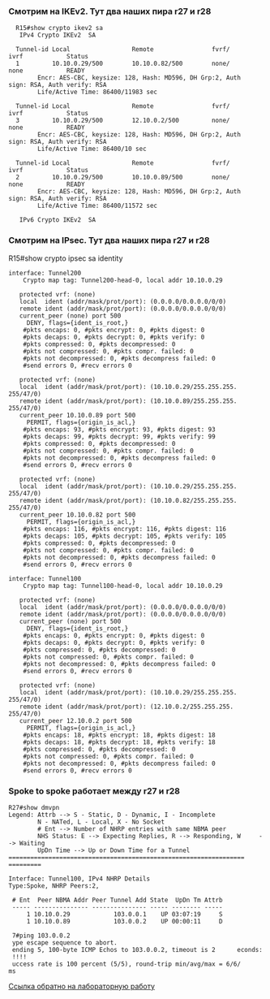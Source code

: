 ### Смотрим на IKEv2. Тут два наших пира r27 и r28

      R15#show crypto ikev2 sa          
       IPv4 Crypto IKEv2  SA 
      
      Tunnel-id Local                 Remote                fvrf/      ivrf            Status 
      1         10.10.0.29/500        10.10.0.82/500        none/      none            READY  
            Encr: AES-CBC, keysize: 128, Hash: MD596, DH Grp:2, Auth       sign: RSA, Auth verify: RSA
            Life/Active Time: 86400/11983 sec
      
      Tunnel-id Local                 Remote                fvrf/      ivrf            Status 
      3         10.10.0.29/500        12.10.0.2/500         none/      none            READY  
            Encr: AES-CBC, keysize: 128, Hash: MD596, DH Grp:2, Auth       sign: RSA, Auth verify: RSA
            Life/Active Time: 86400/10 sec
      
      Tunnel-id Local                 Remote                fvrf/      ivrf            Status 
      2         10.10.0.29/500        10.10.0.89/500        none/      none            READY  
            Encr: AES-CBC, keysize: 128, Hash: MD596, DH Grp:2, Auth       sign: RSA, Auth verify: RSA
            Life/Active Time: 86400/11572 sec
      
       IPv6 Crypto IKEv2  SA 

### Смотрим на IPsec. Тут два наших пира r27 и r28   

R15#show crypto ipsec sa identity 

    interface: Tunnel200
        Crypto map tag: Tunnel200-head-0, local addr 10.10.0.29
    
       protected vrf: (none)
       local  ident (addr/mask/prot/port): (0.0.0.0/0.0.0.0/0/0)
       remote ident (addr/mask/prot/port): (0.0.0.0/0.0.0.0/0/0)
       current_peer (none) port 500
         DENY, flags={ident_is_root,}
        #pkts encaps: 0, #pkts encrypt: 0, #pkts digest: 0
        #pkts decaps: 0, #pkts decrypt: 0, #pkts verify: 0
        #pkts compressed: 0, #pkts decompressed: 0
        #pkts not compressed: 0, #pkts compr. failed: 0
        #pkts not decompressed: 0, #pkts decompress failed: 0
        #send errors 0, #recv errors 0
    
       protected vrf: (none)
       local  ident (addr/mask/prot/port): (10.10.0.29/255.255.255.    255/47/0)
       remote ident (addr/mask/prot/port): (10.10.0.89/255.255.255.    255/47/0)
       current_peer 10.10.0.89 port 500
         PERMIT, flags={origin_is_acl,}
        #pkts encaps: 93, #pkts encrypt: 93, #pkts digest: 93
        #pkts decaps: 99, #pkts decrypt: 99, #pkts verify: 99
        #pkts compressed: 0, #pkts decompressed: 0
        #pkts not compressed: 0, #pkts compr. failed: 0
        #pkts not decompressed: 0, #pkts decompress failed: 0
        #send errors 0, #recv errors 0
    
       protected vrf: (none)
       local  ident (addr/mask/prot/port): (10.10.0.29/255.255.255.    255/47/0)
       remote ident (addr/mask/prot/port): (10.10.0.82/255.255.255.    255/47/0)
       current_peer 10.10.0.82 port 500
         PERMIT, flags={origin_is_acl,}
        #pkts encaps: 116, #pkts encrypt: 116, #pkts digest: 116
        #pkts decaps: 105, #pkts decrypt: 105, #pkts verify: 105
        #pkts compressed: 0, #pkts decompressed: 0
        #pkts not compressed: 0, #pkts compr. failed: 0
        #pkts not decompressed: 0, #pkts decompress failed: 0
        #send errors 0, #recv errors 0
    
    interface: Tunnel100
        Crypto map tag: Tunnel100-head-0, local addr 10.10.0.29
    
       protected vrf: (none)
       local  ident (addr/mask/prot/port): (0.0.0.0/0.0.0.0/0/0)
       remote ident (addr/mask/prot/port): (0.0.0.0/0.0.0.0/0/0)
       current_peer (none) port 500
         DENY, flags={ident_is_root,}
        #pkts encaps: 0, #pkts encrypt: 0, #pkts digest: 0
        #pkts decaps: 0, #pkts decrypt: 0, #pkts verify: 0
        #pkts compressed: 0, #pkts decompressed: 0
        #pkts not compressed: 0, #pkts compr. failed: 0
        #pkts not decompressed: 0, #pkts decompress failed: 0
        #send errors 0, #recv errors 0
    
       protected vrf: (none)
       local  ident (addr/mask/prot/port): (10.10.0.29/255.255.255.    255/47/0)
       remote ident (addr/mask/prot/port): (12.10.0.2/255.255.255.    255/47/0)
       current_peer 12.10.0.2 port 500
         PERMIT, flags={origin_is_acl,}
        #pkts encaps: 18, #pkts encrypt: 18, #pkts digest: 18
        #pkts decaps: 18, #pkts decrypt: 18, #pkts verify: 18
        #pkts compressed: 0, #pkts decompressed: 0
        #pkts not compressed: 0, #pkts compr. failed: 0
        #pkts not decompressed: 0, #pkts decompress failed: 0
        #send errors 0, #recv errors 0




### Spoke to spoke работает между r27 и r28


    R27#show dmvpn
    Legend: Attrb --> S - Static, D - Dynamic, I - Incomplete
            N - NATed, L - Local, X - No Socket
            # Ent --> Number of NHRP entries with same NBMA peer
            NHS Status: E --> Expecting Replies, R --> Responding, W     --> Waiting
            UpDn Time --> Up or Down Time for a Tunnel
    =================================================================    =========
    
    Interface: Tunnel100, IPv4 NHRP Details 
    Type:Spoke, NHRP Peers:2, 
    
     # Ent  Peer NBMA Addr Peer Tunnel Add State  UpDn Tm Attrb
     ----- --------------- --------------- ----- -------- -----
         1 10.10.0.29            103.0.0.1    UP 03:07:19     S
         1 10.10.0.89            103.0.0.2    UP 00:00:11     D

     7#ping 103.0.0.2
     ype escape sequence to abort.
     ending 5, 100-byte ICMP Echos to 103.0.0.2, timeout is 2      econds:
     !!!!
     uccess rate is 100 percent (5/5), round-trip min/avg/max = 6/6/      ms

[Ссылка обратно на лабораторную работу](/labs/lab13/README.md)   